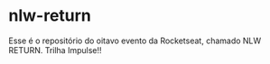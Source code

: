 # nlw-return

Esse é o repositório do oitavo evento da Rocketseat, chamado NLW RETURN. Trilha Impulse!!
